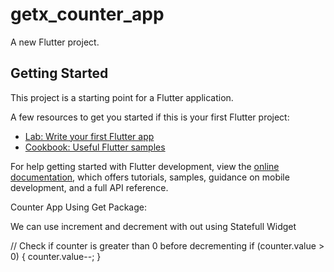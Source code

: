# getx_counter_app

A new Flutter project.

## Getting Started

This project is a starting point for a Flutter application.

A few resources to get you started if this is your first Flutter project:

- [Lab: Write your first Flutter app](https://docs.flutter.dev/get-started/codelab)
- [Cookbook: Useful Flutter samples](https://docs.flutter.dev/cookbook)

For help getting started with Flutter development, view the
[online documentation](https://docs.flutter.dev/), which offers tutorials,
samples, guidance on mobile development, and a full API reference.



Counter App Using Get Package:

We can use increment and decrement with out using Statefull Widget

 // Check if counter is greater than 0 before decrementing
              if (counter.value > 0) {
                counter.value--;
              }
